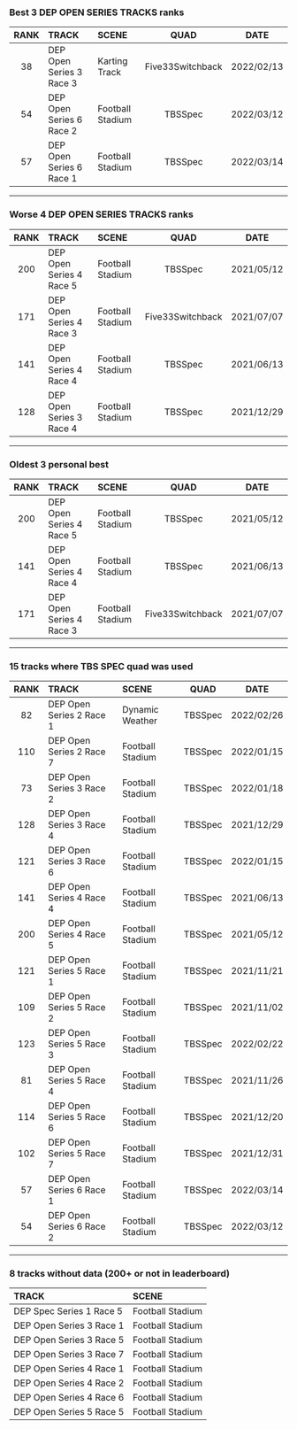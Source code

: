 ### Best 3 DEP OPEN SERIES TRACKS ranks
|RANK|TRACK|SCENE|QUAD|DATE|
|:---:|:---|:---|:---:|:---:|
|38|DEP Open Series 3 Race 3|Karting Track|Five33Switchback|2022/02/13|
|54|DEP Open Series 6 Race 2|Football Stadium|TBSSpec|2022/03/12|
|57|DEP Open Series 6 Race 1|Football Stadium|TBSSpec|2022/03/14|
---
### Worse 4 DEP OPEN SERIES TRACKS ranks
|RANK|TRACK|SCENE|QUAD|DATE|
|:---:|:---|:---|:---:|:---:|
|200|DEP Open Series 4 Race 5|Football Stadium|TBSSpec|2021/05/12|
|171|DEP Open Series 4 Race 3|Football Stadium|Five33Switchback|2021/07/07|
|141|DEP Open Series 4 Race 4|Football Stadium|TBSSpec|2021/06/13|
|128|DEP Open Series 3 Race 4|Football Stadium|TBSSpec|2021/12/29|
---
### Oldest 3 personal best
|RANK|TRACK|SCENE|QUAD|DATE|
|:---:|:---|:---|:---:|:---:|
|200|DEP Open Series 4 Race 5|Football Stadium|TBSSpec|2021/05/12|
|141|DEP Open Series 4 Race 4|Football Stadium|TBSSpec|2021/06/13|
|171|DEP Open Series 4 Race 3|Football Stadium|Five33Switchback|2021/07/07|
---
### 15 tracks where TBS SPEC quad was used
|RANK|TRACK|SCENE|QUAD|DATE|
|:---:|:---|:---|:---:|:---:|
|82|DEP Open Series 2 Race 1|Dynamic Weather|TBSSpec|2022/02/26|
|110|DEP Open Series 2 Race 7|Football Stadium|TBSSpec|2022/01/15|
|73|DEP Open Series 3 Race 2|Football Stadium|TBSSpec|2022/01/18|
|128|DEP Open Series 3 Race 4|Football Stadium|TBSSpec|2021/12/29|
|121|DEP Open Series 3 Race 6|Football Stadium|TBSSpec|2022/01/15|
|141|DEP Open Series 4 Race 4|Football Stadium|TBSSpec|2021/06/13|
|200|DEP Open Series 4 Race 5|Football Stadium|TBSSpec|2021/05/12|
|121|DEP Open Series 5 Race 1|Football Stadium|TBSSpec|2021/11/21|
|109|DEP Open Series 5 Race 2|Football Stadium|TBSSpec|2021/11/02|
|123|DEP Open Series 5 Race 3|Football Stadium|TBSSpec|2022/02/22|
|81|DEP Open Series 5 Race 4|Football Stadium|TBSSpec|2021/11/26|
|114|DEP Open Series 5 Race 6|Football Stadium|TBSSpec|2021/12/20|
|102|DEP Open Series 5 Race 7|Football Stadium|TBSSpec|2021/12/31|
|57|DEP Open Series 6 Race 1|Football Stadium|TBSSpec|2022/03/14|
|54|DEP Open Series 6 Race 2|Football Stadium|TBSSpec|2022/03/12|
---
### 8 tracks without data (200+ or not in leaderboard)
|TRACK|SCENE|
|:---|:---|
|DEP Spec Series 1 Race 5|Football Stadium|
|DEP Open Series 3 Race 1|Football Stadium|
|DEP Open Series 3 Race 5|Football Stadium|
|DEP Open Series 3 Race 7|Football Stadium|
|DEP Open Series 4 Race 1|Football Stadium|
|DEP Open Series 4 Race 2|Football Stadium|
|DEP Open Series 4 Race 6|Football Stadium|
|DEP Open Series 5 Race 5|Football Stadium|
